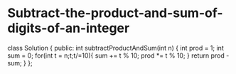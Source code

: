 # Subtract-the-product-and-sum-of-digits-of-an-integer
class Solution {
   public:
      int subtractProductAndSum(int n) {
         int prod = 1;
         int sum = 0;
         for(int t = n;t;t/=10){
            sum += t % 10;
            prod *= t % 10;
         }
         return prod - sum;
      }
};
